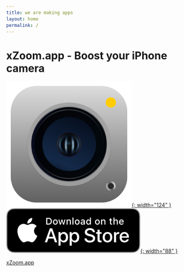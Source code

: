 ```yaml
---
title: we are making apps
layout: home
permalink: /
---
```

<!-- [Light](https://b2a3e8.github.io/jekyll-theme-console-demo-light/)
[Hacker](https://b2a3e8.github.io/jekyll-theme-console-demo-hacker/) -->

# xZoom.app - Boost your iPhone camera

[![xzoompro](xzoom-pro-icon.png){: width="124" }](https://apps.apple.com/ua/app/xzoom-pro/id1643676119)
[![xzoompro](appstore-icon.png){: width="88" }](https://apps.apple.com/ua/app/xzoom-pro/id1643676119)

[xZoom.app](https://xZoom.app)
